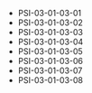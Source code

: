 <!--
    ATTENTION: This file was generated via gradle!
               Do NOT manually edit this file! Any such changes will be overwritten!
-->
* PSI-03-01-03-01
* PSI-03-01-03-02
* PSI-03-01-03-03
* PSI-03-01-03-04
* PSI-03-01-03-05
* PSI-03-01-03-06
* PSI-03-01-03-07
* PSI-03-01-03-08
